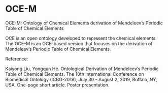 # OCE-M
OCE-M: Ontology of Chemical Elements derivation of Mendeleev’s Periodic Table of Chemical Elements

OCE is an open ontology developed to represent the chemical elements. The OCE-M is an OCE-based version that focuses on the derivation of Mendeleev’s Periodic Table of Chemical Elements. 

Reference:

Kaiyong Liu, Yongqun He. Ontological Derivation of Mendeleev’s Periodic Table of Chemical Elements. The 10th International Conference on Biomedical Ontology (ICBO-2019), July 30 - August 2, 2019, Buffalo, NY, USA. One-page short article. Poster presentation.
